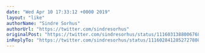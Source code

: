```yaml
---
date: "Wed Apr 10 17:33:12 +0000 2019"
layout: "like"
authorName: "Sindre Sorhus"
authorUrl: "https://twitter.com/sindresorhus"
originalPost: "https://twitter.com/sindresorhus/status/1116031388006768640"
inReplyTo: "https://twitter.com/sindresorhus/status/1116028412852727808"
---
```

